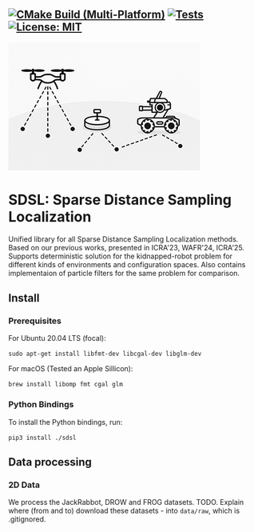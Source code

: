 [![CMake Build (Multi-Platform)](https://github.com/TAU-CGL/sdsl/actions/workflows/cmake-multi-platform.yml/badge.svg)](https://github.com/TAU-CGL/sdsl/actions/workflows/cmake-multi-platform.yml) [![Tests](https://github.com/TAU-CGL/sdsl/actions/workflows/python-test.yml/badge.svg)](https://github.com/TAU-CGL/sdsl/actions/workflows/python-test.yml) [![License: MIT](https://img.shields.io/badge/License-MIT-yellow.svg)](https://github.com/TAU-CGL/sdsl/blob/main/LICENSE)
-----

![banner](resources/images/sdsl_banner.png?raw=true)

# SDSL: Sparse Distance Sampling Localization

Unified library for all Sparse Distance Sampling Localization methods.
Based on our previous works, presented in ICRA'23, WAFR'24, ICRA'25.
Supports deterministic solution for the kidnapped-robot problem for different kinds of environments and configuration spaces. Also contains implementaion of particle filters for the same problem for comparison.

## Install

### Prerequisites

For Ubuntu 20.04 LTS (focal):

    sudo apt-get install libfmt-dev libcgal-dev libglm-dev

For macOS (Tested an Apple Sillicon):

    brew install libomp fmt cgal glm

### Python Bindings

To install the Python bindings, run:

    pip3 install ./sdsl

<!-- ## Usage -->

<!-- See `python/demo.py` for an example. -->

## Data processing

### 2D Data

We process the JackRabbot, DROW and FROG datasets.
TODO. Explain where (from and to) download these datasets - into `data/raw`, which is .gitignored.
